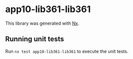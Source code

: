 # app10-lib361-lib361

This library was generated with [Nx](https://nx.dev).

## Running unit tests

Run `nx test app10-lib361-lib361` to execute the unit tests.
